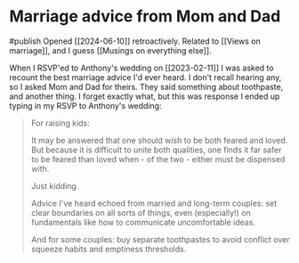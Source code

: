 # Marriage advice from Mom and Dad
#publish
Opened [[2024-06-10]] retroactively. Related to [[Views on marriage]], and I guess [[Musings on everything else]].

When I RSVP'ed to Anthony's wedding on [[2023-02-11]] I was asked to recount the best marriage advice I'd ever heard. I don't recall hearing any, so I asked Mom and Dad for theirs. They said something about toothpaste, and another thing. I forget exactly what, but this was response I ended up typing in my RSVP to Anthony's wedding:

> For raising kids:
> 
> It may be answered that one should wish to be both feared and loved. But because it is difficult to unite both qualities, one finds it far safer to be feared than loved when - of the two - either must be dispensed with.  
> 
> Just kidding.  
> 
> Advice I've heard echoed from married and long-term couples: set clear boundaries on all sorts of things, even (especially!) on fundamentals like how to communicate uncomfortable ideas.  
> 
> And for some couples: buy separate toothpastes to avoid conflict over squeeze habits and emptiness thresholds.

